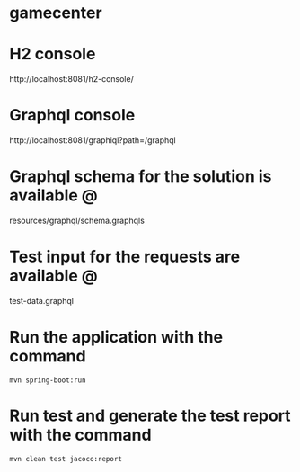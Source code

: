 # gamecenter

# H2 console 
http://localhost:8081/h2-console/

# Graphql console
http://localhost:8081/graphiql?path=/graphql

# Graphql schema for the solution is available @ 
resources/graphql/schema.graphqls

# Test input for the requests are available @ 
test-data.graphql

# Run the application with the command
`mvn spring-boot:run`

# Run test and generate the test report with the command
`mvn clean test jacoco:report`
